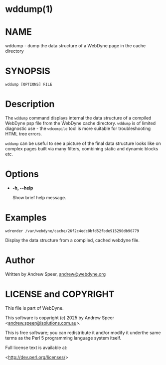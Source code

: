 # wddump(1) #

# NAME #

wddump - dump the data structure of a WebDyne page in the cache
    directory

# SYNOPSIS #

`wddump [OPTIONS] FILE`

# Description #

The  `wddump`  command displays internal the data structure of a compiled WebDyne psp file from the WebDyne cache directory. `wddump`  is of limited diagnostic use \- the `wdcompile`  tool is more suitable for troubleshooting HTML tree errors.

`wddump`  can be useful to see a picture of the final data structure looks like on complex pages built via many filters,
 combining static and dynamic blocks etc.

# Options #

* **-h, --help**

    Show brief help message.

# Examples #

`wdrender
    /var/webdyne/cache/26f2c4edc8bfd52fbde915290db96779`

Display the data structure from a compiled, cached webdyne file.

# Author #

Written by Andrew Speer,  <andrew@webdyne.org>

# LICENSE and COPYRIGHT #

This file is part of WebDyne.

This software is copyright \(c) 2025 by Andrew Speer &lt;andrew.speer@isolutions.com.au&gt;.

This is free software; you can redistribute it and/or modify it underthe same terms as the Perl 5 programming language system itself.

Full license text is available at:

&lt;http://dev.perl.org/licenses/&gt;